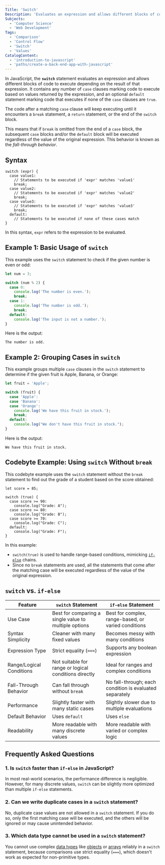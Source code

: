 ```yaml
---
Title: 'Switch'
Description: 'Evaluates an expression and allows different blocks of code to execute depending on the result of that expression.'
Subjects:
  - 'Computer Science'
  - 'Web Development'
Tags:
  - 'Comparison'
  - 'Control Flow'
  - 'Switch'
  - 'Values'
CatalogContent:
  - 'introduction-to-javascript'
  - 'paths/create-a-back-end-app-with-javascript'
---
```


In JavaScript, the **`switch`** statement evaluates an expression and allows different blocks of code to execute depending on the result of that expression. It contains any number of `case` clauses marking code to execute based on values returned by the expression, and an optional `default` statement marking code that executes if none of the `case` clauses are `true`.

The code after a matching `case` clause will keep executing until it encounters a `break` statement, a `return` statement, or the end of the `switch` block.

This means that if `break` is omitted from the end of a `case` block, the subsequent `case` blocks and/or the `default` block will be executed regardless of the value of the original expression. This behavior is known as the _fall-through behavior_.

## Syntax

```pseudo
switch (expr) {
  case value1:
    // Statements to be executed if 'expr' matches 'value1'
    break;
  case value2:
    // Statements to be executed if 'expr' matches 'value2'
    break;
  case value3:
    // Statements to be executed if 'expr' matches 'value3'
    break;
  default:
    // Statements to be executed if none of these cases match
}
```

In this syntax, `expr` refers to the expression to be evaluated.

## Example 1: Basic Usage of `switch`

This example uses the `switch` statement to check if the given number is even or odd:

```js
let num = 3;

switch (num % 2) {
  case 0:
    console.log('The number is even.');
    break;
  case 1:
    console.log('The number is odd.');
    break;
  default:
    console.log('The input is not a number.');
}
```

Here is the output:

```shell
The number is odd.
```

## Example 2: Grouping Cases in `switch`

This example groups multiple `case` clauses in the `switch` statement to determine if the given fruit is Apple, Banana, or Orange:

```js
let fruit = 'Apple';

switch (fruit) {
  case 'Apple':
  case 'Banana':
  case 'Orange':
    console.log('We have this fruit in stock.');
    break;
  default:
    console.log("We don't have this fruit in stock.");
}
```

Here is the output:

```shell
We have this fruit in stock.
```

## Codebyte Example: Using `switch` Without `break`

This codebyte example uses the `switch` statement without the `break` statement to find out the grade of a student based on the score obtained:

```codebyte/javascript
let score = 85;

switch (true) {
  case score >= 90:
    console.log("Grade: A");
  case score >= 80:
    console.log("Grade: B");
  case score >= 70:
    console.log("Grade: C");
  default:
    console.log("Grade: F");
}
```

In this example:

- `switch(true)` is used to handle range-based conditions, mimicking [`if-else`](https://www.codecademy.com/resources/docs/javascript/conditionals) chains.
- Since no `break` statements are used, all the statements that come after the matching case will be executed regardless of the value of the original expression.

## `switch` vs. `if-else`

| Feature                  | `switch` Statement                                    | `if-else` Statement                                     |
| ------------------------ | ----------------------------------------------------- | ------------------------------------------------------- |
| Use Case                 | Best for comparing a single value to multiple options | Best for complex, range-based, or varied conditions     |
| Syntax Simplicity        | Cleaner with many fixed values                        | Becomes messy with many conditions                      |
| Expression Type          | Strict equality (`===`)                               | Supports any boolean expression                         |
| Range/Logical Conditions | Not suitable for range or logical conditions directly | Ideal for ranges and complex conditions                 |
| Fall-Through Behavior    | Can fall through without `break`                      | No fall-through; each condition is evaluated separately |
| Performance              | Slightly faster with many static cases                | Slightly slower due to multiple evaluations             |
| Default Behavior         | Uses `default`                                        | Uses `else`                                             |
| Readability              | More readable with many discrete values               | More readable with varied or complex logic              |

## Frequently Asked Questions

### 1. Is `switch` faster than `if-else` in JavaScript?

In most real-world scenarios, the performance difference is negligible. However, for many discrete values, `switch` can be slightly more optimized than multiple `if-else` statements.

### 2. Can we write duplicate cases in a `switch` statement?

No, duplicate case values are not allowed in a `switch` statement. If you do so, only the first matching case will be executed, and the others will be ignored or may cause unintended behavior.

### 3. Which data type cannot be used in a `switch` statement?

You cannot use complex [data types](https://www.codecademy.com/resources/docs/javascript/data-types) like [objects](https://www.codecademy.com/resources/docs/javascript/objects) or [arrays](https://www.codecademy.com/resources/docs/javascript/arrays) reliably in a `switch` statement, because comparisons use strict equality (`===`), which doesn't work as expected for non-primitive types.

